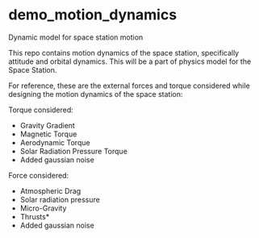 # demo_motion_dynamics
Dynamic model for space station motion

This repo contains motion dynamics of the space station, specifically attitude and orbital dynamics. This will be a part of physics model for the Space Station.

For reference, these are the external forces and torque considered while designing the motion dynamics of the space station:

Torque considered:
- Gravity Gradient
- Magnetic Torque
- Aerodynamic Torque
- Solar Radiation Pressure Torque
- Added gaussian noise

Force considered:
- Atmospheric Drag
- Solar radiation pressure
- Micro-Gravity
- Thrusts*
- Added gaussian noise

